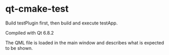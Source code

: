# qt-cmake-test

Build testPlugin first, then build and execute testApp.

Compiled with Qt 6.8.2

The QML file is loaded in the main window and describes what is expected to be shown.
